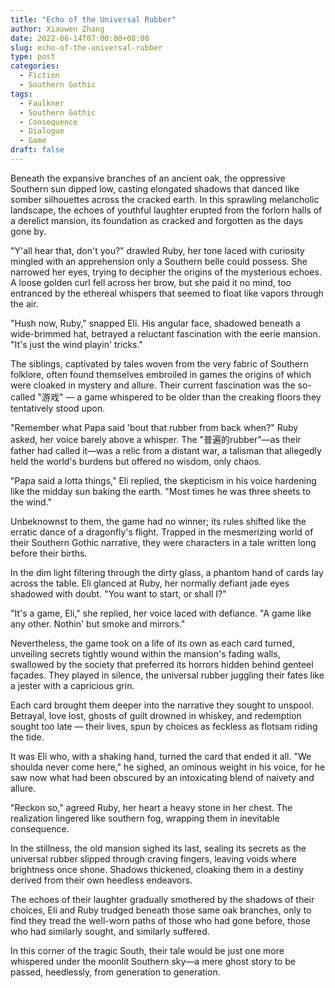 ```yaml
---
title: "Echo of the Universal Rubber"
author: Xiaowen Zhang
date: 2022-06-14T07:00:00+08:00
slug: echo-of-the-universal-rubber
type: post
categories:
  - Fiction
  - Southern Gothic
tags:
  - Faulkner
  - Southern Gothic
  - Consequence
  - Dialogue
  - Game
draft: false
---
```


Beneath the expansive branches of an ancient oak, the oppressive Southern sun dipped low, casting elongated shadows that danced like somber silhouettes across the cracked earth. In this sprawling melancholic landscape, the echoes of youthful laughter erupted from the forlorn halls of a derelict mansion, its foundation as cracked and forgotten as the days gone by.

"Y'all hear that, don't you?" drawled Ruby, her tone laced with curiosity mingled with an apprehension only a Southern belle could possess. She narrowed her eyes, trying to decipher the origins of the mysterious echoes. A loose golden curl fell across her brow, but she paid it no mind, too entranced by the ethereal whispers that seemed to float like vapors through the air.

"Hush now, Ruby," snapped Eli. His angular face, shadowed beneath a wide-brimmed hat, betrayed a reluctant fascination with the eerie mansion. "It's just the wind playin' tricks."

The siblings, captivated by tales woven from the very fabric of Southern folklore, often found themselves embroiled in games the origins of which were cloaked in mystery and allure. Their current fascination was the so-called "游戏" — a game whispered to be older than the creaking floors they tentatively stood upon.

"Remember what Papa said 'bout that rubber from back when?" Ruby asked, her voice barely above a whisper. The "普遍的rubber"—as their father had called it—was a relic from a distant war, a talisman that allegedly held the world's burdens but offered no wisdom, only chaos.

"Papa said a lotta things," Eli replied, the skepticism in his voice hardening like the midday sun baking the earth. "Most times he was three sheets to the wind."

Unbeknownst to them, the game had no winner; its rules shifted like the erratic dance of a dragonfly's flight. Trapped in the mesmerizing world of their Southern Gothic narrative, they were characters in a tale written long before their births.

In the dim light filtering through the dirty glass, a phantom hand of cards lay across the table. Eli glanced at Ruby, her normally defiant jade eyes shadowed with doubt. "You want to start, or shall I?"

"It's a game, Eli," she replied, her voice laced with defiance. "A game like any other. Nothin' but smoke and mirrors."

Nevertheless, the game took on a life of its own as each card turned, unveiling secrets tightly wound within the mansion's fading walls, swallowed by the society that preferred its horrors hidden behind genteel façades. They played in silence, the universal rubber juggling their fates like a jester with a capricious grin.

Each card brought them deeper into the narrative they sought to unspool. Betrayal, love lost, ghosts of guilt drowned in whiskey, and redemption sought too late — their lives, spun by choices as feckless as flotsam riding the tide.

It was Eli who, with a shaking hand, turned the card that ended it all. "We shoulda never come here," he sighed, an ominous weight in his voice, for he saw now what had been obscured by an intoxicating blend of naivety and allure.

"Reckon so," agreed Ruby, her heart a heavy stone in her chest. The realization lingered like southern fog, wrapping them in inevitable consequence.

In the stillness, the old mansion sighed its last, sealing its secrets as the universal rubber slipped through craving fingers, leaving voids where brightness once shone. Shadows thickened, cloaking them in a destiny derived from their own heedless endeavors.

The echoes of their laughter gradually smothered by the shadows of their choices, Eli and Ruby trudged beneath those same oak branches, only to find they tread the well-worn paths of those who had gone before, those who had similarly sought, and similarly suffered.

In this corner of the tragic South, their tale would be just one more whispered under the moonlit Southern sky—a mere ghost story to be passed, heedlessly, from generation to generation. 